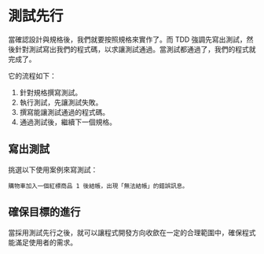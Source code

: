# 測試先行

當確認設計與規格後，我們就要按照規格來實作了。而 TDD 強調先寫出測試，然後針對測試寫出我們的程式碼，以求讓測試通過。當測試都通過了，我們的程式就完成了。

它的流程如下：

1. 針對規格撰寫測試。
2. 執行測試，先讓測試失敗。
3. 撰寫能讓測試通過的程式碼。
4. 通過測試後，繼續下一個規格。

## 寫出測試

挑選以下使用案例來寫測試：

```
購物車加入一個紅標商品 1 後結帳，出現「無法結帳」的錯誤訊息。
```



## 確保目標的進行

當採用測試先行之後，就可以讓程式開發方向收歛在一定的合理範圍中，確保程式能滿足使用者的需求。

